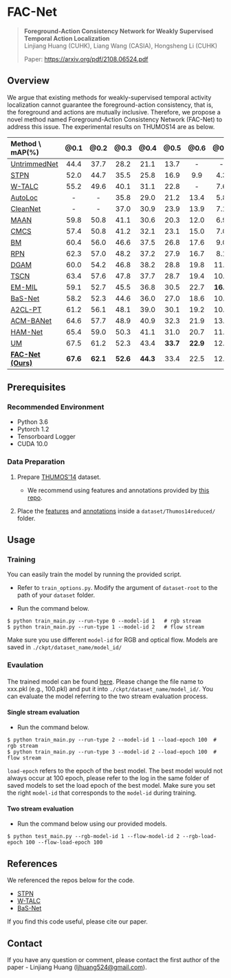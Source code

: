 # FAC-Net

> **Foreground-Action Consistency Network for Weakly Supervised Temporal Action Localization**<br>
> Linjiang Huang (CUHK), Liang Wang (CASIA), Hongsheng Li (CUHK)
>
> Paper: 
> https://arxiv.org/pdf/2108.06524.pdf

## Overview
We argue that existing methods for weakly-supervised temporal activity localization cannot guarantee the foreground-action consistency, that is, the foreground and actions are mutually inclusive. Therefore, we propose a novel method named Foreground-Action Consistency Network (FAC-Net) to address this issue. The experimental results on THUMOS14 are as below.

| Method \ mAP(%) | @0.1 | @0.2 | @0.3 | @0.4 | @0.5 | @0.6 | @0.7 | AVG |
|:----------------|:----:|:----:|:----:|:----:|:----:|:----:|:----:|:----:|
| [UntrimmedNet](https://arxiv.org/abs/1703.03329) | 44.4 | 37.7 | 28.2 | 21.1 | 13.7 | - | - | - |
| [STPN](https://arxiv.org/abs/1712.05080) | 52.0 | 44.7 | 35.5 | 25.8 | 16.9 | 9.9 | 4.3 | 27.0 |
| [W-TALC](https://arxiv.org/abs/1807.10418) | 55.2 | 49.6 | 40.1 | 31.1 | 22.8 | - | 7.6 | - |
| [AutoLoc](https://arxiv.org/abs/1807.08333) | - | - | 35.8 | 29.0 | 21.2 | 13.4 | 5.8 | - | - | - |
| [CleanNet](https://openaccess.thecvf.com/content_ICCV_2019/html/Liu_Weakly_Supervised_Temporal_Action_Localization_Through_Contrast_Based_Evaluation_Networks_ICCV_2019_paper.html) | - | - | 37.0 | 30.9 | 23.9 | 13.9 | 7.1 | - |
| [MAAN](https://arxiv.org/abs/1905.08586) | 59.8 | 50.8 | 41.1 | 30.6 | 20.3 | 12.0 | 6.9 | 31.6 |
| [CMCS](https://openaccess.thecvf.com/content_CVPR_2019/papers/Liu_Completeness_Modeling_and_Context_Separation_for_Weakly_Supervised_Temporal_Action_CVPR_2019_paper.pdf) | 57.4 | 50.8 | 41.2 | 32.1 | 23.1 | 15.0 | 7.0 | 32.4 |
| [BM](https://openaccess.thecvf.com/content_ICCV_2019/papers/Nguyen_Weakly-Supervised_Action_Localization_With_Background_Modeling_ICCV_2019_paper.pdf) | 60.4 | 56.0 | 46.6 | 37.5 | 26.8 | 17.6 | 9.0 | 36.3 |
| [RPN](https://ojs.aaai.org/index.php/AAAI/article/view/6760/6614) | 62.3 | 57.0 | 48.2 | 37.2 | 27.9 | 16.7 | 8.1 | 36.8 |
| [DGAM](https://dl.acm.org/doi/pdf/10.1145/3343031.3351044) | 60.0 | 54.2 | 46.8 | 38.2 | 28.8 | 19.8 | 11.4 | 37.0 |
| [TSCN](https://arxiv.org/pdf/2010.11594) | 63.4 | 57.6 | 47.8 | 37.7 | 28.7 | 19.4 | 10.2 | 37.8 |
| [EM-MIL](https://arxiv.org/abs/1911.09963) | 59.1 | 52.7 | 45.5 | 36.8 | 30.5 | 22.7 | **16.4** | 37.7 |
| [BaS-Net](https://arxiv.org/abs/1911.09963) | 58.2 | 52.3 | 44.6 | 36.0 | 27.0 | 18.6 | 10.4 | 35.3 |
| [A2CL-PT](https://arxiv.org/pdf/2007.06643) | 61.2 | 56.1 | 48.1 | 39.0 | 30.1 | 19.2 | 10.6 | 37.8 |
| [ACM-BANet](https://dl.acm.org/doi/pdf/10.1145/3394171.3413687) | 64.6 | 57.7 | 48.9 | 40.9 | 32.3 | 21.9 | 13.5 | 39.9 |
| [HAM-Net](https://arxiv.org/pdf/2101.00545) | 65.4 | 59.0 | 50.3 | 41.1 | 31.0 | 20.7 | 11.1 | 39.8 |
| [UM](https://arxiv.org/abs/2006.07006) | 67.5 | 61.2 | 52.3 | 43.4 | **33.7** | **22.9** | 12.1 | 41.9 |
| [**FAC-Net (Ours)**](https://arxiv.org/abs/1911.09963) | **67.6** | **62.1** | **52.6** | **44.3** | 33.4 | 22.5 | 12.7 | **42.2** |

## Prerequisites
### Recommended Environment
* Python 3.6
* Pytorch 1.2
* Tensorboard Logger
* CUDA 10.0

### Data Preparation
1. Prepare [THUMOS'14](https://www.crcv.ucf.edu/THUMOS14/) dataset.
    - We recommend using features and annotations provided by [this repo](https://github.com/sujoyp/wtalc-pytorch).

2. Place the [features](https://emailucr-my.sharepoint.com/personal/sujoy_paul_email_ucr_edu/_layouts/15/onedrive.aspx?id=%2Fpersonal%2Fsujoy%5Fpaul%5Femail%5Fucr%5Fedu%2FDocuments%2Fwtalc%2Dfeatures&originalPath=aHR0cHM6Ly9lbWFpbHVjci1teS5zaGFyZXBvaW50LmNvbS86ZjovZy9wZXJzb25hbC9zdWpveV9wYXVsX2VtYWlsX3Vjcl9lZHUvRXMxemJIUVk0UHhLaFVrZGd2V0h0VTBCSy1feXVnYVNqWEs4NGtXc0IwWEQwdz9ydGltZT1yUFZFOUUzbDJFZw) and [annotations](https://github.com/sujoyp/wtalc-pytorch/tree/master/Thumos14reduced-Annotations) inside a `dataset/Thumos14reduced/` folder.

## Usage

### Training
You can easily train the model by running the provided script.

- Refer to `train_options.py`. Modify the argument of `dataset-root` to the path of your `dataset` folder.

- Run the command below.

~~~~
$ python train_main.py --run-type 0 --model-id 1   # rgb stream
$ python train_main.py --run-type 1 --model-id 2   # flow stream
~~~~

Make sure you use different `model-id` for RGB and optical flow.
Models are saved in `./ckpt/dataset_name/model_id/`

### Evaulation

#### 
The trained model can be found [here](https://drive.google.com/drive/folders/1XMkyHwtZFJP4CZwK3qBfjrkvJ_RNeUxQ?usp=sharing). Please change the file name to xxx.pkl (e.g., 100.pkl) and put it into `./ckpt/dataset_name/model_id/`. You can evaluate the model referring to the two stream evaluation process.

#### Single stream evaluation

- Run the command below.

~~~~
$ python train_main.py --run-type 2 --model-id 1 --load-epoch 100  # rgb stream
$ python train_main.py --run-type 3 --model-id 2 --load-epoch 100  # flow stream
~~~~

`load-epoch` refers to the epoch of the best model. The best model would not always occur at 100 epoch, please refer to the log in the same folder of saved models to set the load epoch of the best model.
Make sure you set the right `model-id` that corresponds to the `model-id` during training.


#### Two stream evaluation

- Run the command below using our provided models.

~~~~
$ python test_main.py --rgb-model-id 1 --flow-model-id 2 --rgb-load-epoch 100 --flow-load-epoch 100
~~~~

## References
We referenced the repos below for the code.

* [STPN](https://github.com/bellos1203/STPN)
* [W-TALC](https://github.com/sujoyp/wtalc-pytorch)
* [BaS-Net](https://github.com/Pilhyeon/BaSNet-pytorch)

If you find this code useful, please cite our paper.


## Contact
If you have any question or comment, please contact the first author of the paper - Linjiang Huang (ljhuang524@gmail.com).
